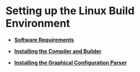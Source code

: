 # Setting up the Linux Build Environment<a name="EN-US_TOPIC_0302049454"></a>

-   **[Software Requirements](software-requirements.md)**  

-   **[Installing the Compiler and Builder](installing-the-compiler-and-builder.md)**  

-   **[Installing the Graphical Configuration Parser](installing-the-graphical-configuration-parser.md)**  


